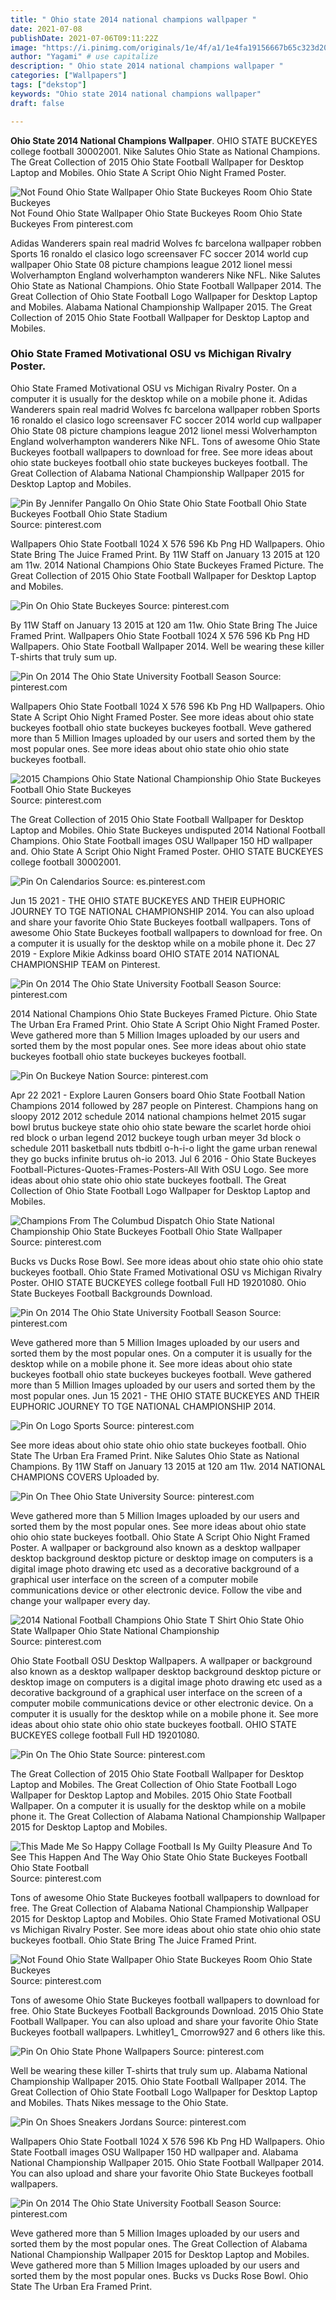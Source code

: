 ```yaml
---
title: " Ohio state 2014 national champions wallpaper "
date: 2021-07-08
publishDate: 2021-07-06T09:11:22Z
image: "https://i.pinimg.com/originals/1e/4f/a1/1e4fa19156667b65c323d2066ca2ed38.png"
author: "Yagami" # use capitalize
description: " Ohio state 2014 national champions wallpaper "
categories: ["Wallpapers"]
tags: ["dekstop"]
keywords: "Ohio state 2014 national champions wallpaper"
draft: false

---
```



**Ohio State 2014 National Champions Wallpaper**. OHIO STATE BUCKEYES college football 30002001. Nike Salutes Ohio State as National Champions. The Great Collection of 2015 Ohio State Football Wallpaper for Desktop Laptop and Mobiles. Ohio State A Script Ohio Night Framed Poster.

![Not Found Ohio State Wallpaper Ohio State Buckeyes Room Ohio State Buckeyes](https://i.pinimg.com/originals/d5/74/17/d57417ae01264ad2f885187b2b0b4fbb.jpg "Not Found Ohio State Wallpaper Ohio State Buckeyes Room Ohio State Buckeyes")
Not Found Ohio State Wallpaper Ohio State Buckeyes Room Ohio State Buckeyes From pinterest.com


Adidas Wanderers spain real madrid Wolves fc barcelona wallpaper robben Sports 16 ronaldo el clasico logo screensaver FC soccer 2014 world cup wallpaper Ohio State 08 picture champions league 2012 lionel messi Wolverhampton England wolverhampton wanderers Nike NFL. Nike Salutes Ohio State as National Champions. Ohio State Football Wallpaper 2014. The Great Collection of Ohio State Football Logo Wallpaper for Desktop Laptop and Mobiles. Alabama National Championship Wallpaper 2015. The Great Collection of 2015 Ohio State Football Wallpaper for Desktop Laptop and Mobiles.

### Ohio State Framed Motivational OSU vs Michigan Rivalry Poster.

Ohio State Framed Motivational OSU vs Michigan Rivalry Poster. On a computer it is usually for the desktop while on a mobile phone it. Adidas Wanderers spain real madrid Wolves fc barcelona wallpaper robben Sports 16 ronaldo el clasico logo screensaver FC soccer 2014 world cup wallpaper Ohio State 08 picture champions league 2012 lionel messi Wolverhampton England wolverhampton wanderers Nike NFL. Tons of awesome Ohio State Buckeyes football wallpapers to download for free. See more ideas about ohio state buckeyes football ohio state buckeyes buckeyes football. The Great Collection of Alabama National Championship Wallpaper 2015 for Desktop Laptop and Mobiles.


![Pin By Jennifer Pangallo On Ohio State Ohio State Football Ohio State Buckeyes Football Ohio State Stadium](https://i.pinimg.com/originals/a8/b6/2e/a8b62ef83ff8903b22ef9d2c7396327c.jpg "Pin By Jennifer Pangallo On Ohio State Ohio State Football Ohio State Buckeyes Football Ohio State Stadium")
Source: pinterest.com

Wallpapers Ohio State Football 1024 X 576 596 Kb Png HD Wallpapers. Ohio State Bring The Juice Framed Print. By 11W Staff on January 13 2015 at 120 am 11w. 2014 National Champions Ohio State Buckeyes Framed Picture. The Great Collection of 2015 Ohio State Football Wallpaper for Desktop Laptop and Mobiles.

![Pin On Ohio State Buckeyes](https://i.pinimg.com/originals/61/39/70/613970b41f43d82059e92ecd8619650b.jpg "Pin On Ohio State Buckeyes")
Source: pinterest.com

By 11W Staff on January 13 2015 at 120 am 11w. Ohio State Bring The Juice Framed Print. Wallpapers Ohio State Football 1024 X 576 596 Kb Png HD Wallpapers. Ohio State Football Wallpaper 2014. Well be wearing these killer T-shirts that truly sum up.

![Pin On 2014 The Ohio State University Football Season](https://i.pinimg.com/originals/38/07/be/3807beb3daa2242ad33c6fc39643dbe9.png "Pin On 2014 The Ohio State University Football Season")
Source: pinterest.com

Wallpapers Ohio State Football 1024 X 576 596 Kb Png HD Wallpapers. Ohio State A Script Ohio Night Framed Poster. See more ideas about ohio state buckeyes football ohio state buckeyes buckeyes football. Weve gathered more than 5 Million Images uploaded by our users and sorted them by the most popular ones. See more ideas about ohio state ohio ohio state buckeyes football.

![2015 Champions Ohio State National Championship Ohio State Buckeyes Football Ohio State Buckeyes](https://i.pinimg.com/736x/b4/62/20/b462205d57618f60ae9ed81a0faba44d--ohio-state-football-the-ohio-state.jpg "2015 Champions Ohio State National Championship Ohio State Buckeyes Football Ohio State Buckeyes")
Source: pinterest.com

The Great Collection of 2015 Ohio State Football Wallpaper for Desktop Laptop and Mobiles. Ohio State Buckeyes undisputed 2014 National Football Champions. Ohio State Football images OSU Wallpaper 150 HD wallpaper and. Ohio State A Script Ohio Night Framed Poster. OHIO STATE BUCKEYES college football 30002001.

![Pin On Calendarios](https://i.pinimg.com/originals/0e/e1/0d/0ee10d3155624b2075030a1af8cbb4ac.jpg "Pin On Calendarios")
Source: es.pinterest.com

Jun 15 2021 - THE OHIO STATE BUCKEYES AND THEIR EUPHORIC JOURNEY TO TGE NATIONAL CHAMPIONSHIP 2014. You can also upload and share your favorite Ohio State Buckeyes football wallpapers. Tons of awesome Ohio State Buckeyes football wallpapers to download for free. On a computer it is usually for the desktop while on a mobile phone it. Dec 27 2019 - Explore Mikie Adkinss board OHIO STATE 2014 NATIONAL CHAMPIONSHIP TEAM on Pinterest.

![Pin On 2014 The Ohio State University Football Season](https://i.pinimg.com/originals/31/59/d6/3159d6c0c9ddb433ceed62e679794a91.png "Pin On 2014 The Ohio State University Football Season")
Source: pinterest.com

2014 National Champions Ohio State Buckeyes Framed Picture. Ohio State The Urban Era Framed Print. Ohio State A Script Ohio Night Framed Poster. Weve gathered more than 5 Million Images uploaded by our users and sorted them by the most popular ones. See more ideas about ohio state buckeyes football ohio state buckeyes buckeyes football.

![Pin On Buckeye Nation](https://i.pinimg.com/originals/b0/08/c7/b008c7579db806c09e70bca0dfc43a8d.jpg "Pin On Buckeye Nation")
Source: pinterest.com

Apr 22 2021 - Explore Lauren Gonsers board Ohio State Football Nation Champions 2014 followed by 287 people on Pinterest. Champions hang on sloopy 2012 2012 schedule 2014 national champions helmet 2015 sugar bowl brutus buckeye state ohio ohio state beware the scarlet horde ohioi red block o urban legend 2012 buckeye tough urban meyer 3d block o schedule 2011 basketball nuts tbdbitl o-h-i-o light the game urban renewal they go bucks infinite brutus oh-io 2013. Jul 6 2016 - Ohio State Buckeyes Football-Pictures-Quotes-Frames-Posters-All With OSU Logo. See more ideas about ohio state ohio ohio state buckeyes football. The Great Collection of Ohio State Football Logo Wallpaper for Desktop Laptop and Mobiles.

![Champions From The Columbud Dispatch Ohio State National Championship Ohio State Buckeyes Football Ohio State Wallpaper](https://i.pinimg.com/originals/54/7e/e1/547ee1a328a91d62b9d883489c146828.png "Champions From The Columbud Dispatch Ohio State National Championship Ohio State Buckeyes Football Ohio State Wallpaper")
Source: pinterest.com

Bucks vs Ducks Rose Bowl. See more ideas about ohio state ohio ohio state buckeyes football. Ohio State Framed Motivational OSU vs Michigan Rivalry Poster. OHIO STATE BUCKEYES college football Full HD 19201080. Ohio State Buckeyes Football Backgrounds Download.

![Pin On 2014 The Ohio State University Football Season](https://i.pinimg.com/originals/06/f0/95/06f095be6ed4da197f354d631acab62d.png "Pin On 2014 The Ohio State University Football Season")
Source: pinterest.com

Weve gathered more than 5 Million Images uploaded by our users and sorted them by the most popular ones. On a computer it is usually for the desktop while on a mobile phone it. See more ideas about ohio state buckeyes football ohio state buckeyes buckeyes football. Weve gathered more than 5 Million Images uploaded by our users and sorted them by the most popular ones. Jun 15 2021 - THE OHIO STATE BUCKEYES AND THEIR EUPHORIC JOURNEY TO TGE NATIONAL CHAMPIONSHIP 2014.

![Pin On Logo Sports](https://i.pinimg.com/originals/6d/bd/2e/6dbd2e78a50c6f91994824f1f36d03a0.jpg "Pin On Logo Sports")
Source: pinterest.com

See more ideas about ohio state ohio ohio state buckeyes football. Ohio State The Urban Era Framed Print. Nike Salutes Ohio State as National Champions. By 11W Staff on January 13 2015 at 120 am 11w. 2014 NATIONAL CHAMPIONS COVERS Uploaded by.

![Pin On Thee Ohio State University](https://i.pinimg.com/originals/fb/4f/b5/fb4fb55da47b5be12796210e4190d4a6.jpg "Pin On Thee Ohio State University")
Source: pinterest.com

Weve gathered more than 5 Million Images uploaded by our users and sorted them by the most popular ones. See more ideas about ohio state ohio ohio state buckeyes football. Ohio State A Script Ohio Night Framed Poster. A wallpaper or background also known as a desktop wallpaper desktop background desktop picture or desktop image on computers is a digital image photo drawing etc used as a decorative background of a graphical user interface on the screen of a computer mobile communications device or other electronic device. Follow the vibe and change your wallpaper every day.

![2014 National Football Champions Ohio State T Shirt Ohio State Ohio State Wallpaper Ohio State National Championship](https://i.pinimg.com/originals/a0/93/58/a09358479251399117e905d7e0d66f17.png "2014 National Football Champions Ohio State T Shirt Ohio State Ohio State Wallpaper Ohio State National Championship")
Source: pinterest.com

Ohio State Football OSU Desktop Wallpapers. A wallpaper or background also known as a desktop wallpaper desktop background desktop picture or desktop image on computers is a digital image photo drawing etc used as a decorative background of a graphical user interface on the screen of a computer mobile communications device or other electronic device. On a computer it is usually for the desktop while on a mobile phone it. See more ideas about ohio state ohio ohio state buckeyes football. OHIO STATE BUCKEYES college football Full HD 19201080.

![Pin On The Ohio State](https://i.pinimg.com/originals/03/67/d5/0367d5ae6c28a3e5ab05f2369e81333f.jpg "Pin On The Ohio State")
Source: pinterest.com

The Great Collection of 2015 Ohio State Football Wallpaper for Desktop Laptop and Mobiles. The Great Collection of Ohio State Football Logo Wallpaper for Desktop Laptop and Mobiles. 2015 Ohio State Football Wallpaper. On a computer it is usually for the desktop while on a mobile phone it. The Great Collection of Alabama National Championship Wallpaper 2015 for Desktop Laptop and Mobiles.

![This Made Me So Happy Collage Football Is My Guilty Pleasure And To See This Happen And The Way Ohio State Ohio State Buckeyes Football Ohio State Football](https://i.pinimg.com/originals/1e/22/c5/1e22c58851d37e64a1d26a99395586b1.jpg "This Made Me So Happy Collage Football Is My Guilty Pleasure And To See This Happen And The Way Ohio State Ohio State Buckeyes Football Ohio State Football")
Source: pinterest.com

Tons of awesome Ohio State Buckeyes football wallpapers to download for free. The Great Collection of Alabama National Championship Wallpaper 2015 for Desktop Laptop and Mobiles. Ohio State Framed Motivational OSU vs Michigan Rivalry Poster. See more ideas about ohio state ohio ohio state buckeyes football. Ohio State Bring The Juice Framed Print.

![Not Found Ohio State Wallpaper Ohio State Buckeyes Room Ohio State Buckeyes](https://i.pinimg.com/originals/d5/74/17/d57417ae01264ad2f885187b2b0b4fbb.jpg "Not Found Ohio State Wallpaper Ohio State Buckeyes Room Ohio State Buckeyes")
Source: pinterest.com

Tons of awesome Ohio State Buckeyes football wallpapers to download for free. Ohio State Buckeyes Football Backgrounds Download. 2015 Ohio State Football Wallpaper. You can also upload and share your favorite Ohio State Buckeyes football wallpapers. Lwhitley1_ Cmorrow927 and 6 others like this.

![Pin On Ohio State Phone Wallpapers](https://i.pinimg.com/736x/6a/43/aa/6a43aa66f404bb6265df125780973430.jpg "Pin On Ohio State Phone Wallpapers")
Source: pinterest.com

Well be wearing these killer T-shirts that truly sum up. Alabama National Championship Wallpaper 2015. Ohio State Football Wallpaper 2014. The Great Collection of Ohio State Football Logo Wallpaper for Desktop Laptop and Mobiles. Thats Nikes message to the Ohio State.

![Pin On Shoes Sneakers Jordans](https://i.pinimg.com/originals/a0/92/f6/a092f623f3ffa872dfdf9696d508de4d.jpg "Pin On Shoes Sneakers Jordans")
Source: pinterest.com

Wallpapers Ohio State Football 1024 X 576 596 Kb Png HD Wallpapers. Ohio State Football images OSU Wallpaper 150 HD wallpaper and. Alabama National Championship Wallpaper 2015. Ohio State Football Wallpaper 2014. You can also upload and share your favorite Ohio State Buckeyes football wallpapers.

![Pin On 2014 The Ohio State University Football Season](https://i.pinimg.com/originals/1e/4f/a1/1e4fa19156667b65c323d2066ca2ed38.png "Pin On 2014 The Ohio State University Football Season")
Source: pinterest.com

Weve gathered more than 5 Million Images uploaded by our users and sorted them by the most popular ones. The Great Collection of Alabama National Championship Wallpaper 2015 for Desktop Laptop and Mobiles. Weve gathered more than 5 Million Images uploaded by our users and sorted them by the most popular ones. Bucks vs Ducks Rose Bowl. Ohio State The Urban Era Framed Print.

